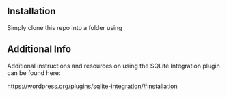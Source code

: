 ## Installation

Simply clone this repo into a folder using 

## Additional Info 

Additional instructions and resources on using the SQLite Integration plugin can be found here:

https://wordpress.org/plugins/sqlite-integration/#installation
